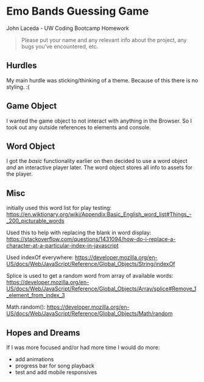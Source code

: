 # Emo Bands Guessing Game
John Laceda - UW Coding Bootcamp Homework

> Please put your name and any relevant info about the project, any bugs you've encountered, etc.

## Hurdles
My main hurdle was sticking/thinking of a theme. Because of this there is no styling. :(

## Game Object
I wanted the game object to not interact with anything in the Browser. So I took out any outside references to elements and console.

## Word Object
I got the *basic* functionality earlier on then decided to use a word object *and* an interactive player later.  The word object stores all info to assets for the player.

## Misc
initially used this word list for play testing:
https://en.wiktionary.org/wiki/Appendix:Basic_English_word_list#Things_-_200_picturable_words

Used this to help with replacing the blank in word display:
https://stackoverflow.com/questions/1431094/how-do-i-replace-a-character-at-a-particular-index-in-javascript

Used indexOf everywhere:
https://developer.mozilla.org/en-US/docs/Web/JavaScript/Reference/Global_Objects/String/indexOf

Splice is used to get a random word from array of available words:
https://developer.mozilla.org/en-US/docs/Web/JavaScript/Reference/Global_Objects/Array/splice#Remove_1_element_from_index_3

Math.random():
https://developer.mozilla.org/en-US/docs/Web/JavaScript/Reference/Global_Objects/Math/random

## Hopes and Dreams
If I was more focused and/or had more time I would do more:
- add animations
- progress bar for song playback
- test and add mobile responsives
